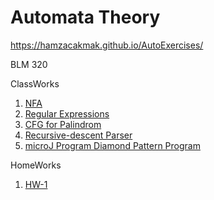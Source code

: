 # Automata Theory
https://hamzacakmak.github.io/AutoExercises/

BLM 320

ClassWorks
1. [NFA](https://hamzacakmak.github.io/AutoExercises/CW2)
2. [Regular Expressions](https://hamzacakmak.github.io/AutoExercises/RegExp)
3. [CFG for Palindrom](https://hamzacakmak.github.io/AutoExercises/CFGPalindrome)
4. [Recursive-descent Parser](https://hamzacakmak.github.io/AutoExercises/CW5/Expression.html)
5. [microJ Program Diamond Pattern Program](https://hamzacakmak.github.io/AutoExercises/CW7/microJ3.html)

HomeWorks
1. [HW-1](https://hamzacakmak.github.io/AutoExercises/HW1)
